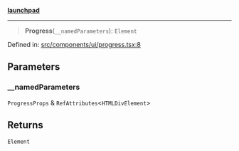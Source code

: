 [**launchpad**](index.md)

***

> **Progress**(`__namedParameters`): `Element`

Defined in: [src/components/ui/progress.tsx:8](https://github.com/victorbratov/launchpad/blob/35b0965dd86b05a55a9206d809917613bd599c25/src/components/ui/progress.tsx#L8)

## Parameters

### \_\_namedParameters

`ProgressProps` & `RefAttributes`\<`HTMLDivElement`\>

## Returns

`Element`
